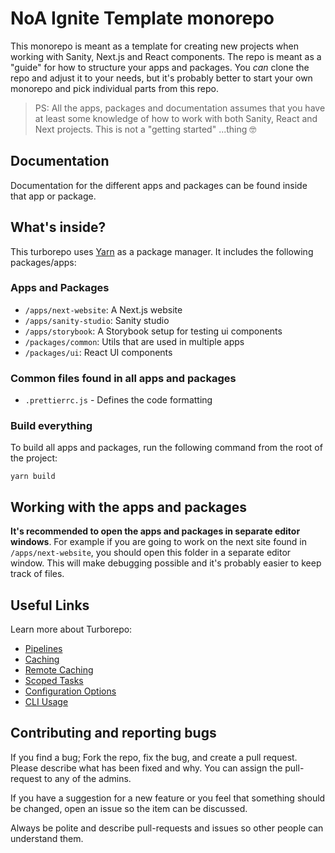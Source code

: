 # NoA Ignite Template monorepo

This monorepo is meant as a template for creating new projects when working with Sanity, Next.js and React components. The repo is meant as a "guide" for how to structure your apps and packages. You _can_ clone the repo and adjust it to your needs, but it's probably better to start your own monorepo and pick individual parts from this repo.

> PS: All the apps, packages and documentation assumes that you have at least some knowledge of how to work with both Sanity, React and Next projects. This is not a "getting started" ...thing 🤓

## Documentation

Documentation for the different apps and packages can be found inside that app or package.

## What's inside?

This turborepo uses [Yarn](https://classic.yarnpkg.com/) as a package manager. It includes the following packages/apps:

### Apps and Packages

-   `/apps/next-website`: A Next.js website
-   `/apps/sanity-studio`: Sanity studio
-   `/apps/storybook`: A Storybook setup for testing ui components
-   `/packages/common`: Utils that are used in multiple apps
-   `/packages/ui`: React UI components

### Common files found in all apps and packages

-   `.prettierrc.js` - Defines the code formatting

### Build everything

To build all apps and packages, run the following command from the root of the project:

```
yarn build
```

## Working with the apps and packages

**It's recommended to open the apps and packages in separate editor windows**. For example if you are going to work on the next site found in `/apps/next-website`, you should open this folder in a separate editor window. This will make debugging possible and it's probably easier to keep track of files.

## Useful Links

Learn more about Turborepo:

-   [Pipelines](https://turborepo.org/docs/core-concepts/pipelines)
-   [Caching](https://turborepo.org/docs/core-concepts/caching)
-   [Remote Caching](https://turborepo.org/docs/core-concepts/remote-caching)
-   [Scoped Tasks](https://turborepo.org/docs/core-concepts/scopes)
-   [Configuration Options](https://turborepo.org/docs/reference/configuration)
-   [CLI Usage](https://turborepo.org/docs/reference/command-line-reference)

## Contributing and reporting bugs

If you find a bug; Fork the repo, fix the bug, and create a pull request. Please describe what has been fixed and why. You can assign the pull-request to any of the admins.

If you have a suggestion for a new feature or you feel that something should be changed, open an issue so the item can be discussed.

Always be polite and describe pull-requests and issues so other people can understand them.
